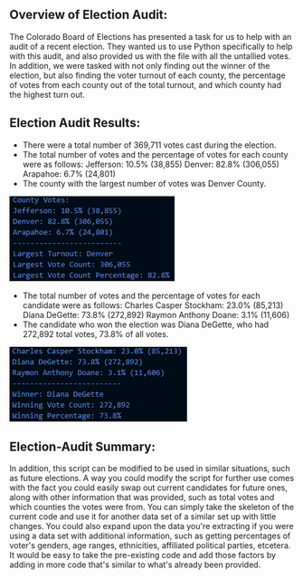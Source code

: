 ## Overview of Election Audit: ##

The Colorado Board of Elections has presented a task for us to help with an audit of a recent election. They wanted us to use Python specifically to help with this audit, and also provided us with the file with all the untallied votes. In addition, we were tasked with not only finding out the winner of the election, but also finding the voter turnout of each county, the percentage of votes from each county out of the total turnout, and which county had the highest turn out.




## Election Audit Results: ##

- There were a total number of 369,711 votes cast during the election.
- The total number of votes and the percentage of votes for each county were as follows:
    Jefferson: 10.5% (38,855)
    Denver: 82.8% (306,055)
    Arapahoe: 6.7% (24,801)
- The county with the largest number of votes was Denver County.

![County Turnout](https://github.com/BrieonaT/election-analysis/blob/main/Resources/County_Turnout.png)

- The total number of votes and the percentage of votes for each candidate were as follows:
    Charles Casper Stockham: 23.0% (85,213)
    Diana DeGette: 73.8% (272,892)
    Raymon Anthony Doane: 3.1% (11,606)
- The candidate who won the election was Diana DeGette, who had 272,892 total votes, 73.8% of all votes.

![Winning Candidate](https://github.com/BrieonaT/election-analysis/blob/main/Resources/Winning_Canidate.png)

## Election-Audit Summary: ##
In addition, this script can be modified to be used in similar situations, such as future elections. A way you could modify the script for further use comes with the fact you could easily swap out current candidates for future ones, along with other information that was provided, such as total votes and which counties the votes were from. You can simply take the skeleton of the current code and use it for another data set of a similar set up with little changes. You could also expand upon the data you're extracting if you were using a data set with additional information, such as getting percentages of voter's genders, age ranges, ethnicities, affiliated political parties, etcetera. It would be easy to take the pre-existing code and add those factors by adding in more code that's similar to what's already been provided.

